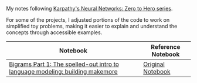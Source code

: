 My notes following [Karpathy's Neural Networks: Zero to Hero series](https://www.youtube.com/playlist?list=PLAqhIrjkxbuWI23v9cThsA9GvCAUhRvKZ).

For some of the projects, I adjusted portions of the code to work on simplified toy problems, making it easier to explain and understand the concepts through accessible examples. 

| Notebook      | Reference Notebook |
|---------------|---------------------|
| [Bigrams Part 1: The spelled-out intro to language modeling: building makemore](makemore_github.ipynb) | [Original Notebook](https://github.com/karpathy/nn-zero-to-hero/blob/master/lectures/makemore/makemore_part1_bigrams.ipynb) |
